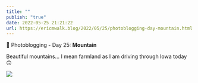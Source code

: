 ```yaml
---
title: ""
publish: "true"
date: 2022-05-25 21:21:22
url: https://ericmwalk.blog/2022/05/25/photoblogging-day-mountain.html
---
```


📸 Photoblogging - Day 25: **Mountain**

Beautiful mountains... I mean farmland as I am driving through Iowa today 🙃

![](https://ericmwalk.blog/uploads/2022/2ee7f6586b.jpg)